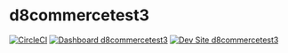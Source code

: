 # d8commercetest3

[![CircleCI](https://circleci.com/gh/alexfornuto/d8commercetest3.svg?style=shield)](https://circleci.com/gh/alexfornuto/d8commercetest3)
[![Dashboard d8commercetest3](https://img.shields.io/badge/dashboard-d8commercetest3-yellow.svg)](https://dashboard.pantheon.io/sites/62103db3-fa9d-43b1-8073-5629d7853d65#dev/code)
[![Dev Site d8commercetest3](https://img.shields.io/badge/site-d8commercetest3-blue.svg)](http://dev-d8commercetest3.pantheonsite.io/)
